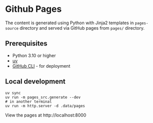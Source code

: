 # Github Pages

The content is generated using Python with Jinja2 templates in `pages-source` directory
and served via GitHub pages from `pages/` directory.

## Prerequisites

* Python 3.10 or higher
* [uv](https://pypi.org/project/uv/)
* [GitHub CLI](https://cli.github.com/) - for deployment

## Local development

```
uv sync
uv run -m pages_src.generate --dev
# in another terminal
uv run -m http.server -d .data/pages
```

View the pages at http://localhost:8000
